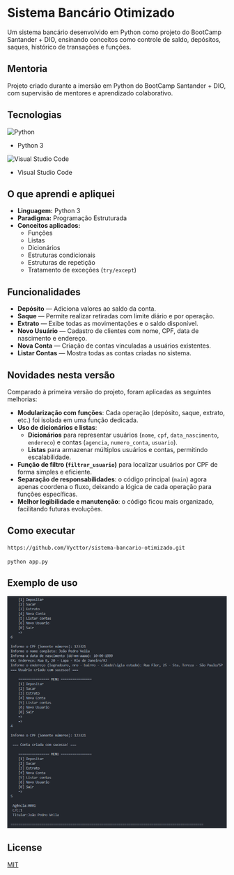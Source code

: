 # Sistema Bancário Otimizado

Um sistema bancário desenvolvido em Python como projeto do BootCamp Santander + DIO, ensinando conceitos como controle de saldo, depósitos, saques, histórico de transações e funções.

## Mentoria
Projeto criado durante a imersão em Python do BootCamp Santander + DIO, com supervisão de mentores e aprendizado colaborativo.

## Tecnologias
![Python](https://img.shields.io/badge/python-3670A0?style=for-the-badge&logo=python&logoColor=ffdd54) 
- Python 3

![Visual Studio Code](https://img.shields.io/badge/Visual%20Studio%20Code-0078d7.svg?style=for-the-badge&logo=visual-studio-code&logoColor=white)
- Visual Studio Code

## O que aprendi e apliquei

- **Linguagem:** Python 3
- **Paradigma:** Programação Estruturada
- **Conceitos aplicados:**  
  - Funções
  - Listas
  - Dicionários
  - Estruturas condicionais
  - Estruturas de repetição
  - Tratamento de exceções (`try/except`)

## Funcionalidades

- **Depósito** — Adiciona valores ao saldo da conta.
- **Saque** — Permite realizar retiradas com limite diário e por operação.
- **Extrato** — Exibe todas as movimentações e o saldo disponível.
- **Novo Usuário** — Cadastro de clientes com nome, CPF, data de nascimento e endereço.
- **Nova Conta** — Criação de contas vinculadas a usuários existentes.
- **Listar Contas** — Mostra todas as contas criadas no sistema.

## Novidades nesta versão

Comparado à primeira versão do projeto, foram aplicadas as seguintes melhorias:

- **Modularização com funções**: Cada operação (depósito, saque, extrato, etc.) foi isolada em uma função dedicada.
- **Uso de dicionários e listas**:  
  - **Dicionários** para representar usuários (`nome`, `cpf`, `data_nascimento`, `endereco`) e contas (`agencia`, `numero_conta`, `usuario`).  
  - **Listas** para armazenar múltiplos usuários e contas, permitindo escalabilidade.
- **Função de filtro (`filtrar_usuario`)** para localizar usuários por CPF de forma simples e eficiente.
- **Separação de responsabilidades**: o código principal (`main`) agora apenas coordena o fluxo, deixando a lógica de cada operação para funções específicas.
- **Melhor legibilidade e manutenção**: o código ficou mais organizado, facilitando futuras evoluções.

## Como executar
```
https://github.com/Vycttor/sistema-bancario-otimizado.git

python app.py
```

## Exemplo de uso
![Demonstração do app](imgs/ex-1.png)

## License

[MIT](https://choosealicense.com/licenses/mit/)